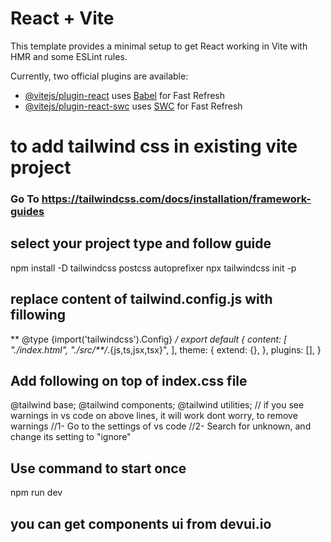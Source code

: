 # React + Vite

This template provides a minimal setup to get React working in Vite with HMR and some ESLint rules.

Currently, two official plugins are available:

- [@vitejs/plugin-react](https://github.com/vitejs/vite-plugin-react/blob/main/packages/plugin-react/README.md) uses [Babel](https://babeljs.io/) for Fast Refresh
- [@vitejs/plugin-react-swc](https://github.com/vitejs/vite-plugin-react-swc) uses [SWC](https://swc.rs/) for Fast Refresh
# to add tailwind css in existing vite project

### Go To https://tailwindcss.com/docs/installation/framework-guides
## select your project type and follow guide
npm install -D tailwindcss postcss autoprefixer
npx tailwindcss init -p

## replace content of tailwind.config.js with fillowing
** @type {import('tailwindcss').Config} */
export default {
  content: [
    "./index.html",
    "./src/**/*.{js,ts,jsx,tsx}",
  ],
  theme: {
    extend: {},
  },
  plugins: [],
}

## Add following on top of index.css file
@tailwind base;
@tailwind components;
@tailwind utilities;
// if you see warnings in vs code on above lines, it will work dont worry, to remove warnings
//1- Go to the settings of vs code
//2- Search for unknown, and change its setting to "ignore"
## Use command to start once

npm run dev


## you can get components ui from devui.io